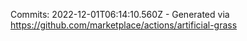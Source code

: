 Commits: 2022-12-01T06:14:10.560Z - Generated via https://github.com/marketplace/actions/artificial-grass
<br>
